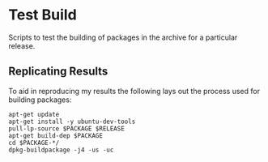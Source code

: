 # Test Build

Scripts to test the building of packages in the archive for a particular release.


## Replicating Results

To aid in reproducing my results the following lays out the process used for building packages:

```
apt-get update
apt-get install -y ubuntu-dev-tools
pull-lp-source $PACKAGE $RELEASE
apt-get build-dep $PACKAGE
cd $PACKAGE-*/
dpkg-buildpackage -j4 -us -uc
```
